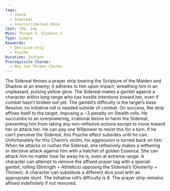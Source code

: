 ```yaml
---
tags:
  - charm
  - Sidereal
  - source/sidereal-book
Cost: 15m, 1wp
Mins: Thrown 5, Essence 5
Type: Simple
Keywords:
  - Decisive-only
  - Psyche
Duration: Instant
Prerequisite Charms:
  - Any ten Thrown Charms
---
```

The Sidereal throws a prayer strip bearing the Scripture of the Maiden and Shadow at an enemy; it adheres to him upon impact, wreathing him in an unpleasant, pulsing yellow glow. The Sidereal makes a gambit against a character within long range who has hostile intentions toward her, even if combat hasn’t broken out yet. The gambit’s difficulty is the target’s base Resolve; no Initiative roll is needed outside of combat. On success, the strip affixes itself to the target, imposing a −3 penalty on Stealth rolls. He succumbs to an overpowering, irrational desire to harm the Sidereal, preventing him from taking any non-reflexive actions except to move toward her or attack her. He can pay one Willpower to resist this for a turn. If he can’t perceive the Sidereal, this Psyche effect subsides until he can. Unfortunately for this Charm’s victim, his aggression is turned back on him. When he attacks or rushes the Sidereal, she reflexively makes a withering or decisive attack against him with a hatchet of golden Essence. She can attack him no matter how far away he is, even at extreme range. A character can attempt to remove the affixed prayer tag with a special gambit, rolling (Strength + Athletics) opposing the Sidereal’s (Dexterity + Thrown). A character can substitute a different dice pool with an appropriate stunt. The Initiative roll’s difficulty is 8. The prayer strip remains affixed indefinitely if not removed.